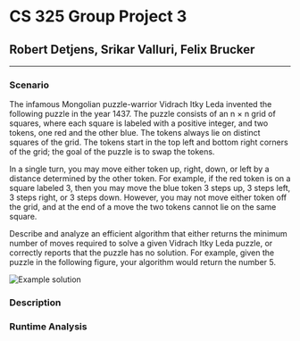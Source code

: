 # CS 325 Group Project 3

## Robert Detjens, Srikar Valluri, Felix Brucker

---

### Scenario

The infamous Mongolian puzzle-warrior Vidrach Itky Leda invented the following puzzle in the year 1437. The puzzle consists of an n × n grid of squares, where each square is labeled with a positive integer, and two tokens, one red and the other blue. The tokens always lie on distinct squares of the grid. The tokens start in the top left and bottom right corners of the grid; the goal of the puzzle is to swap the tokens.

In a single turn, you may move either token up, right, down, or left by a distance determined by the other token. For example, if the red token is on a square labeled 3, then you may move the blue token 3 steps up, 3 steps left, 3 steps right, or 3 steps down. However, you may not move either token off the grid, and at the end of a move the two tokens cannot lie on the same square.

Describe and analyze an efficient algorithm that either returns the minimum number of moves required to solve a given Vidrach Itky Leda puzzle, or correctly reports that the puzzle has no solution. For example, given the puzzle in the following figure, your algorithm would return the number 5.

![Example solution](https://i.imgur.com/VKQmTva.png)

### Description

### Runtime Analysis

